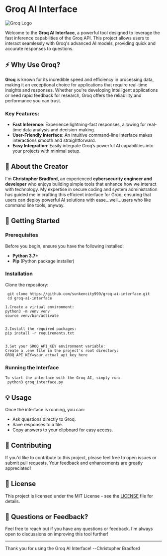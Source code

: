# Groq AI Interface

![Groq Logo](https://groq.com/favicon.ico) <!-- Replace with actual logo URL -->

Welcome to the **Groq AI Interface**, a powerful tool designed to leverage the fast inference capabilities of the Groq API. This project allows users to interact seamlessly with Groq's advanced AI models, providing quick and accurate responses to questions.

## ⚡ Why Use Groq?

**Groq** is known for its incredible speed and efficiency in processing data, making it an exceptional choice for applications that require real-time insights and responses. Whether you're developing intelligent applications or need rapid feedback for research, Groq offers the reliability and performance you can trust.

### Key Features:
- **Fast Inference**: Experience lightning-fast responses, allowing for real-time data analysis and decision-making.
- **User-Friendly Interface**: An intuitive command-line interface makes interactions smooth and straightforward.
- **Easy Integration**: Easily integrate Groq’s powerful AI capabilities into your projects with minimal setup.

## 🌟 About the Creator

I'm **Christopher Bradford**, an experienced **cybersecurity engineer and developer** who enjoys building simple tools that enhance how we interact with technology. My expertise in secure coding and system administration has guided me in crafting this efficient interface for Groq, ensuring that users can deploy powerful AI solutions with ease...well...users who like command line tools, anyway. 

## 🚀 Getting Started

### Prerequisites

Before you begin, ensure you have the following installed:

- **Python 3.7+**
- **Pip** (Python package installer)

### Installation

   Clone the repository:


     git clone https://github.com/sunkencity999/groq-ai-interface.git
     cd groq-ai-interface

    1.Create a virtual environment:
    python3 -m venv venv
    source venv/bin/activate


    2.Install the required packages:
    pip install -r requirements.txt


    3.Set your GROQ_API_KEY environment variable:
    Create a .env file in the project's root directory:
    GROQ_API_KEY=your_actual_api_key_here

### Running the Interface

    To start the interface with the Groq AI, simply run:
     python3 groq_interface.py


## 💡 Usage

Once the interface is running, you can:

- Ask questions directly to Groq.
- Save responses to a file.
- Copy answers to your clipboard for easy access.

## 🤝 Contributing

If you'd like to contribute to this project, please feel free to open issues or submit pull requests. Your feedback and enhancements are greatly appreciated!

## 📜 License

This project is licensed under the MIT License - see the [LICENSE](LICENSE) file for details.

## 💬 Questions or Feedback?

Feel free to reach out if you have any questions or feedback. I'm always open to discussions on improving this tool further!

---

Thank you for using the Groq AI Interface! --Christopher Bradford
